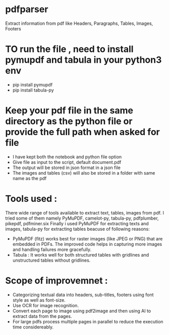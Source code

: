 # pdfparser
Extract information from pdf like Headers, Paragraphs, Tables, Images, Footers

# TO run the file , need to install pymupdf and tabula in your python3 env
- pip install pymupdf
- pip install tabula-py

# Keep your pdf file in the same directory as the python file or provide the full path when asked for file
- I have kept both the notebook and python file option
- Give file as input to the script, default document.pdf
- The output will be stored in json format in a json file
- The images and tables (csv) will also be stored in a folder with same name as the pdf

# Tools used :
There wide range of tools available to extract text, tables, images from pdf.
I tried some of them namely PyMuPDF, camelot-py, tabula-py, pdfplumber, pikepdf, pdfminer.six
Finally i used PyMuPDF for extracting texts and images, tabula-py for extracting tables beacuse of following reasons:
  - PyMuPDF (fitz) works best for raster images (like JPEG or PNG) that are embedded in PDFs. The improved code helps in capturing more images and handling failures more gracefully.
  - Tabula : It works well for both structured tables with gridlines and unstructured tables without gridlines.

# Scope of improvemnet :
- Categorizing textual data into headers, sub-titles, footers using font style as well as font-size.
- Use OCR for image recognition.
- Convert each page to image using pdf2image and then using AI to extract data from the pages.
- For large pdfs process multiple pages in parallel to reduce the execution time considereably.
